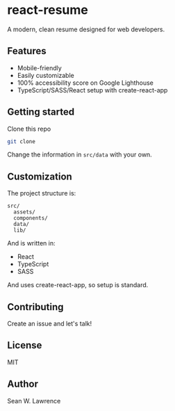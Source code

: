 # react-resume

A modern, clean resume designed for web developers.

## Features

- Mobile-friendly
- Easily customizable
- 100% accessibility score on Google Lighthouse
- TypeScript/SASS/React setup with create-react-app

## Getting started

Clone this repo

```sh
git clone 
```

Change the information in `src/data` with your own.

## Customization

The project structure is:

```
src/
  assets/ 
  components/ 
  data/
  lib/
```

And is written in:

- React
- TypeScript
- SASS

And uses create-react-app, so setup is standard.

## Contributing

Create an issue and let's talk!

## License

MIT

## Author

Sean W. Lawrence
